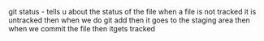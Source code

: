 git status - tells u about the status of the file
when a file is not tracked it is untracked then when we do git add then it goes to the staging area then when we commit the file then itgets tracked